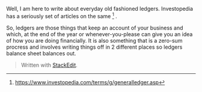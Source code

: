 Well, I am here to write about everyday old fashioned ledgers. Investopedia has a seriously set of articles on the same [^investopedia] .

So, ledgers are those things that keep an account of your business and which, at the end of the year or whenever-you-please can give you an idea of how you are doing financially. It is also something that is a zero-sum procress and involves writing things off in 2 different places so ledgers balance sheet balances out.
 
[^investopedia]: <https://www.investopedia.com/terms/g/generalledger.asp>

> Written with [StackEdit](https://stackedit.io/).
<!--stackedit_data:
eyJoaXN0b3J5IjpbLTE3NDcyNzU3NTUsNjQ4ODU1MTAxLDE4Mj
M4NzA3ODldfQ==
-->